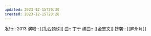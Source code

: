 ```yaml
---
updated: 2023-12-15T20:30
created: 2023-12-15T20:28
---
```

发行:: 2013
演唱:: [[扎西顿珠]]
曲:: 丁于
编曲:: [[金志文]]
抄袭:: [[庐州月]]